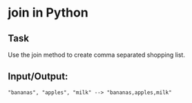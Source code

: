 # join in Python

## Task

Use the join method to create comma separated shopping list.

## Input/Output:
```
"bananas", "apples", "milk" --> "bananas,apples,milk"
```